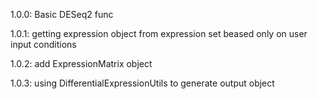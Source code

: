 1.0.0: Basic DESeq2 func

1.0.1: getting expression object from expression set beased only on user input conditions

1.0.2: add ExpressionMatrix object

1.0.3: using DifferentialExpressionUtils to generate output object